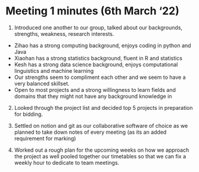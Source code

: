 # Meeting 1 minutes (6th March ‘22)

1) Introduced one another to our group, talked about our backgrounds, strengths, weakness, research interests.

- Zihao has a strong computing background, enjoys coding in python and Java
- Xiaohan has a strong statistics background, fluent in R and statistics
- Kesh has a strong data science background, enjoys computational linguistics and machine learning
- Our strengths seem to compliment each other and we seem to have a very balanced skillset.
- Open to most projects and a strong willingness to learn fields and domains that they might not have any background knowledge in

2) Looked through the project list and decided top 5 projects in preparation for bidding.

3) Settled on notion and git as our collaborative software of choice as we planned to take down notes of every meeting (as its an added requirement for marking)

4) Worked out a rough plan for the upcoming weeks on how we approach the project as well pooled together our timetables so that we can fix a weekly hour to dedicate to team meetings.
